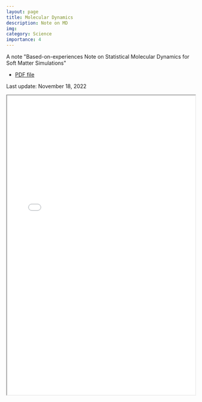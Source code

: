 ```yaml
---
layout: page
title: Molecular Dynamics
description: Note on MD
img:
category: Science
importance: 4
---
```


A note "Based-on-experiences Note on Statistical Molecular Dynamics for Soft Matter Simulations"

- [PDF file](https://rangsimanketkaew.github.io/assets/book/moldyn-softmat.pdf)

Last update: November 18, 2022

<iframe width="100%" height="800" src="/assets/book/moldyn-softmat.pdf">
